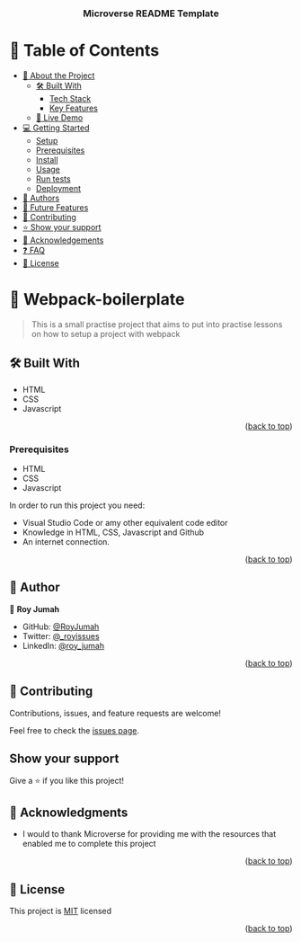 <a name="readme-top"></a>

<!--
HOW TO USE:
This is an example of how you may give instructions on setting up your project locally.

Modify this file to match your project and remove sections that don't apply.

REQUIRED SECTIONS:
- Table of Contents
- About the Project
  - Built With
  - Live Demo
- Getting Started
- Authors
- Future Features
- Contributing
- Show your support
- Acknowledgements
- License

After you're finished please remove all the comments and instructions!
-->

<div align="center">

  <h3><b>Microverse README Template</b></h3>

</div>

<!-- TABLE OF CONTENTS -->

# 📗 Table of Contents

- [📖 About the Project](#about-project)
  - [🛠 Built With](#built-with)
    - [Tech Stack](#tech-stack)
    - [Key Features](#key-features)
  - [🚀 Live Demo](#live-demo)
- [💻 Getting Started](#getting-started)
  - [Setup](#setup)
  - [Prerequisites](#prerequisites)
  - [Install](#install)
  - [Usage](#usage)
  - [Run tests](#run-tests)
  - [Deployment](#triangular_flag_on_post-deployment)
- [👥 Authors](#authors)
- [🔭 Future Features](#future-features)
- [🤝 Contributing](#contributing)
- [⭐️ Show your support](#support)
- [🙏 Acknowledgements](#acknowledgements)
- [❓ FAQ](#faq)
- [📝 License](#license)

<!-- PROJECT DESCRIPTION -->

# 📖 Webpack-boilerplate <a name="about-project"></a>

> This is a small practise project that aims to put into practise lessons on how to setup a project with webpack

## 🛠 Built With <a name="built-with"></a>
- HTML
- CSS
- Javascript


<p align="right">(<a href="#readme-top">back to top</a>)</p>

### Prerequisites
- HTML
- CSS 
- Javascript

In order to run this project you need:
- Visual Studio Code or amy other equivalent code editor
- Knowledge in HTML, CSS, Javascript and Github
- An internet connection.

<!--
Example command:

```sh
 gem install rails
```
 -->



<p align="right">(<a href="#readme-top">back to top</a>)</p>

<!-- AUTHOR -->

## 👥 Author <a name="authors"></a>

👤 **Roy Jumah**

- GitHub: [@RoyJumah](https://github.com/RoyJumah)
- Twitter: [@_royissues](https://twitter.com/_royissues)
- LinkedIn: [@roy_jumah](https://www.linkedin.com/in/roy-jumah/)


<p align="right">(<a href="#readme-top">back to top</a>)</p>

## 🤝 Contributing

Contributions, issues, and feature requests are welcome!

Feel free to check the [issues page](../../issues/).

## Show your support

Give a ⭐️ if you like this project!

<!-- ACKNOWLEDGEMENTS -->

## 🙏 Acknowledgments <a name="acknowledgements"></a>

- I would to thank Microverse for providing me with the resources that enabled me to complete this project

<p align="right">(<a href="#readme-top">back to top</a>)</p>

<!-- LICENSE -->

## 📝 License <a name="license"></a>

This project is [MIT](https://choosealicense.com/licenses/mit/) licensed

<p align="right">(<a href="#readme-top">back to top</a>)</p>

